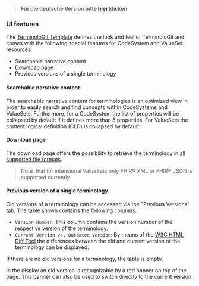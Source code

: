 > **Für die deutsche Version bitte [hier](ui_features_de.md) klicken.**

### UI features

The [TerminoloGit Template](https://gitlab.com/elga-gmbh/terminologit-template) defines the look and feel of TerminoloGit and comes with the following special features for CodeSystem and ValueSet resources:
- Searchable narrative content
- Download page
- Previous versions of a single terminology

#### Searchable narrative content

The searchable narrative content for terminologies is an optimized view in order to easily search and find concepts within CodeSystems and ValueSets. Furthermore, for a CodeSystem the list of properties will be collapsed by default if it defines more than 5 properties. For ValueSets the content logical definition (CLD) is collapsed by default.

#### Download page

The download page offers the possibility to retrieve the terminology in [all supported file formats](file_formats_en.md).

> Note, that for intensional ValueSets only FHIR® XML or FHIR® JSON is supported currently.

#### Previous version of a single terminology

Old versions of a terminology can be accessed via the "Previous Versions" tab. The table shown contains the following columns:

- `Version Number`: This column contains the version number of the respective version of the terminology.
- `Current Version vs. Outdated Version`: By means of the [W3C HTML Diff Tool](https://services.w3.org/htmldiff) the differences between the old and current version of the terminology can be displayed.

If there are no old versions for a terminology, the table is empty.

In the display an old version is recognizable by a red banner on top of the page. This banner can also be used to switch directly to the current version.